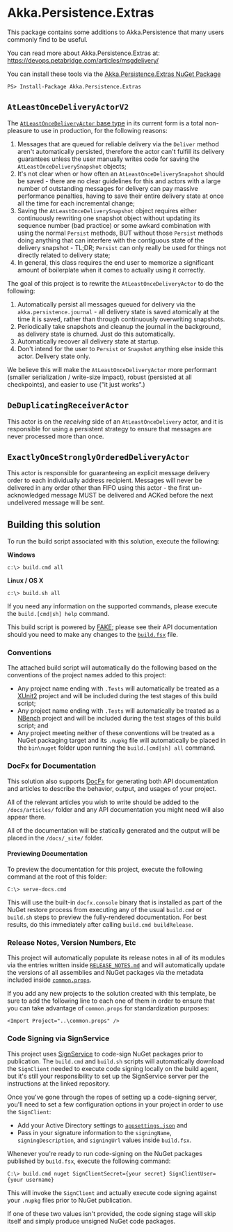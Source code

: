 # Akka.Persistence.Extras
This package contains some additions to Akka.Persistence that many users commonly find to be useful.

You can read more about Akka.Persistence.Extras at: https://devops.petabridge.com/articles/msgdelivery/

You can install these tools via the [Akka.Persistence.Extras NuGet Package](https://www.nuget.org/packages/Akka.Persistence.Extras/)

```
PS> Install-Package Akka.Persistence.Extras
```

## `AtLeastOnceDeliveryActorV2`

The [`AtLeastOnceDeliveryActor` base type](https://getakka.net/api/Akka.Persistence.AtLeastOnceDeliveryActor.html) in its current form is a total non-pleasure to use in production, for the following reasons:

1. Messages that are queued for reliable delivery via the `Deliver` method aren't automatically persisted, therefore the actor can't fulfill its delivery guarantees unless the user manually writes code for saving the `AtLeastOnceDeliverySnapshot` objects;
2. It's not clear when or how often an `AtLeastOnceDeliverySnapshot` should be saved - there are no clear guidelines for this and actors with a large number of outstanding messages for delivery can pay massive performance penalties, having to save their entire delivery state at once all the time for each incremental change;
3. Saving the `AtLeastOnceDeliverySnapshot` object requires either continuously rewriting one snapshot object without updating its sequence number (bad practice) or some awkard combination with using the normal `Persist` methods, BUT without those `Persist` methods doing anything that can interfere with the contiguous state of the delivery snapshot - TL;DR; `Persist` can only really be used for things not directly related to delivery state;
4. In general, this class requires the end user to memorize a significant amount of boilerplate when it comes to actually using it correctly.

The goal of this project is to rewrite the `AtLeastOnceDeliveryActor` to do the following:

1. Automatically persist all messages queued for delivery via the `akka.persistence.journal` - all delivery state is saved atomically at the time it is saved, rather than through continuously overwriting snapshots.
2. Periodically take snapshots and cleanup the journal in the background, as delivery state is churned. Just do this automatically.
3. Automatically recover all delivery state at startup.
4. Don't intend for the user to `Persist` or `Snapshot` anything else inside this actor. Delivery state only. 

We believe this will make the `AtLeastOnceDeliveryActor` more performant (smaller serialization / write-size impact), robust (persisted at all checkpoints), and easier to use ("it just works".)

## `DeDuplicatingReceiverActor`
This actor is on the _receiving_ side of an `AtLeastOnceDelivery` actor, and it is responsible for using a persistent strategy to ensure that messages are never processed more than once.

## `ExactlyOnceStronglyOrderedDeliveryActor`
This actor is responsible for guaranteeing an explicit message delivery order to each individually address recipient. Messages will never be delivered in any order other than FIFO using this actor - the first un-acknowledged message MUST be delivered and ACKed before the next undelivered message will be sent.

## Building this solution
To run the build script associated with this solution, execute the following:

**Windows**
```
c:\> build.cmd all
```

**Linux / OS X**
```
c:\> build.sh all
```

If you need any information on the supported commands, please execute the `build.[cmd|sh] help` command.

This build script is powered by [FAKE](https://fake.build/); please see their API documentation should you need to make any changes to the [`build.fsx`](build.fsx) file.

### Conventions
The attached build script will automatically do the following based on the conventions of the project names added to this project:

* Any project name ending with `.Tests` will automatically be treated as a [XUnit2](https://xunit.github.io/) project and will be included during the test stages of this build script;
* Any project name ending with `.Tests` will automatically be treated as a [NBench](https://github.com/petabridge/NBench) project and will be included during the test stages of this build script; and
* Any project meeting neither of these conventions will be treated as a NuGet packaging target and its `.nupkg` file will automatically be placed in the `bin\nuget` folder upon running the `build.[cmd|sh] all` command.

### DocFx for Documentation
This solution also supports [DocFx](http://dotnet.github.io/docfx/) for generating both API documentation and articles to describe the behavior, output, and usages of your project. 

All of the relevant articles you wish to write should be added to the `/docs/articles/` folder and any API documentation you might need will also appear there.

All of the documentation will be statically generated and the output will be placed in the `/docs/_site/` folder. 

#### Previewing Documentation
To preview the documentation for this project, execute the following command at the root of this folder:

```
C:\> serve-docs.cmd
```

This will use the built-in `docfx.console` binary that is installed as part of the NuGet restore process from executing any of the usual `build.cmd` or `build.sh` steps to preview the fully-rendered documentation. For best results, do this immediately after calling `build.cmd buildRelease`.

### Release Notes, Version Numbers, Etc
This project will automatically populate its release notes in all of its modules via the entries written inside [`RELEASE_NOTES.md`](RELEASE_NOTES.md) and will automatically update the versions of all assemblies and NuGet packages via the metadata included inside [`common.props`](src/common.props).

If you add any new projects to the solution created with this template, be sure to add the following line to each one of them in order to ensure that you can take advantage of `common.props` for standardization purposes:

```
<Import Project="..\common.props" />
```

### Code Signing via SignService
This project uses [SignService](https://github.com/onovotny/SignService) to code-sign NuGet packages prior to publication. The `build.cmd` and `build.sh` scripts will automatically download the `SignClient` needed to execute code signing locally on the build agent, but it's still your responsibility to set up the SignService server per the instructions at the linked repository.

Once you've gone through the ropes of setting up a code-signing server, you'll need to set a few configuration options in your project in order to use the `SignClient`:

* Add your Active Directory settings to [`appsettings.json`](appsettings.json) and
* Pass in your signature information to the `signingName`, `signingDescription`, and `signingUrl` values inside `build.fsx`.

Whenever you're ready to run code-signing on the NuGet packages published by `build.fsx`, execute the following command:

```
C:\> build.cmd nuget SignClientSecret={your secret} SignClientUser={your username}
```

This will invoke the `SignClient` and actually execute code signing against your `.nupkg` files prior to NuGet publication.

If one of these two values isn't provided, the code signing stage will skip itself and simply produce unsigned NuGet code packages.
